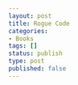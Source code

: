 ```yaml
---
layout: post
title: Rogue Code
categories:
- Books
tags: []
status: publish
type: post
published: false
---
```

